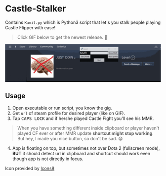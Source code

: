 # Castle-Stalker

Contains `Kamil.py` which is Python3 script that let's you stalk people playing Castle Flipper with ease!

>Click GIF below to get the newest release. :tada:

[![](https://raw.githubusercontent.com/nukeknurs/Castle-Stalker/master/Screenshots/SuperKamil.gif)](https://github.com/nukeknurs/Castle-Stalker/releases)

## Usage

1. Open executable or run script, you know the gig.
1. Get `url` of steam profile for desired player (like on GIF).
1. Tap <kbd>CAPS LOCK</kbd> and if he/she played Castle Fight you'll see his MMR. 
>When you have something different inside clipboard or player haven't played CF ever or after MMR update **shortcut might stop working**. But hey, I made you nice button, so don't be sad. :grin:
4. App is floating on top, but sometimes not over Dota 2 (fullscreen mode), **BUT** it should detect url in clipboard and shortcut should work even though app is not directly in focus.

Icon provided by [Icons8](https://icons8.com)
